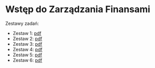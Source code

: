 # Wstęp do Zarządzania Finansami

Zestawy zadań:

* Zestaw 1: [pdf](https://github.com/ritabo/WdZF/blob/main/Zestaw_1___kapitalizacja.pdf)
* Zestaw 2: [pdf](https://github.com/ritabo/WdZF/blob/main/Zestaw_2___renty.pdf)
* Zestaw 3: [pdf](https://github.com/ritabo/WdZF/blob/main/Zestaw_3___strumien_platnosci_stopy.pdf)
* Zestaw 4: [pdf](https://github.com/ritabo/WdZF/blob/main/Zestaw_4___obligacje_i_teoria_portfela.pdf)
* Zestaw 5: [pdf](https://github.com/ritabo/WdZF/blob/main/Zestaw_5___Kontrakty_terminowe.pdf)
* Zestaw 6: [pdf](https://github.com/ritabo/WdZF/blob/main/Zestaw_6___Opcje.pdf)
